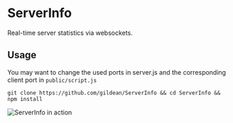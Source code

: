 ServerInfo
========

Real-time server statistics via websockets.

Usage
-----
You may want to change the used ports in server.js and the corresponding client port in `public/script.js`

```
git clone https://github.com/gildean/ServerInfo && cd ServerInfo && npm install
```

![ServerInfo in action](http://julkinen.salaliitto.com/misc/serverinfo.png "ServerInfo in action")
